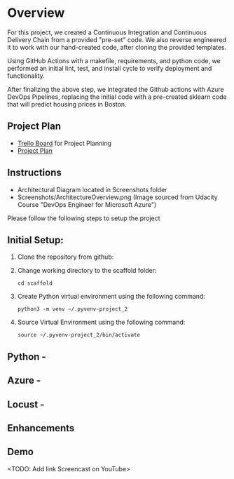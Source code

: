 # Overview

For this project, we created a Continuous Integration and Continuous Delivery Chain from a provided "pre-set" code. We also reverse engineered it to work with our hand-created code, after cloning the provided templates.

Using GitHub Actions with a makefile, requirements, and python code, we performed an initial lint, test, and install cycle to verify deployment and functionality. 

After finalizing the above step, we integrated the Github actions with Azure DevOps Pipelines, replacing the initial code with a pre-created sklearn code that will predict housing prices in Boston. 

## Project Plan

* [Trello Board](https://trello.com/b/qT4hBPf3/project-management) for Project Planning
* [Project Plan](Documents/ProjectPlan.xlsx) 

## Instructions

* Architectural Diagram located in Screenshots folder
* Screenshots/ArchitectureOverview.png (Image sourced from Udacity Course "DevOps Engineer for Microsoft Azure")

Please follow the following steps to setup the project

## Initial Setup:

1. Clone the repository from github:
2. Change working directory to the scaffold folder:

   ```
   cd scaffold
   ```
3. Create Python virtual environment using the following command:

   ```
   python3 -m venv ~/.pyvenv-project_2
   ```
4. Source Virtual Environment using the following command:

   ```
   source ~/.pyvenv-project_2/bin/activate
   ```

## Python -

## Azure -

## Locust -

## Enhancements


## Demo

<TODO: Add link Screencast on YouTube>
